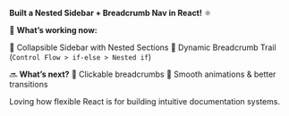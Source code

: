 **Built a Nested Sidebar + Breadcrumb Nav in React!** ⚛️

🎯 **What’s working now:**

📂 Collapsible Sidebar with Nested Sections
🧭 Dynamic Breadcrumb Trail (`Control Flow > if-else > Nested if`)

🔜 **What’s next?**
🔗 Clickable breadcrumbs
🎨 Smooth animations & better transitions

Loving how flexible React is for building intuitive documentation systems.
